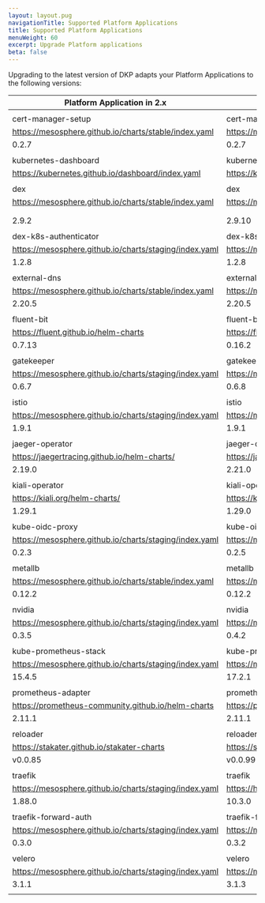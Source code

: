 ```yaml
---
layout: layout.pug
navigationTitle: Supported Platform Applications
title: Supported Platform Applications
menuWeight: 60
excerpt: Upgrade Platform applications
beta: false
---
```

 
<!-- markdownlint-disable MD0013 MD030 MD034 -->

Upgrading to the latest version of DKP adapts your Platform Applications to the following versions:

| Platform Application in 2.x | Platform Application in 2.2 |
| --- | --- |
|  |  |
| cert-manager-setup | cert-manager-setup |
| https://mesosphere.github.io/charts/stable/index.yaml | https://mesosphere.github.io/charts/stable/index.yaml |
| 0.2.7 | 0.2.7 |
|  |  |
| kubernetes-dashboard | kubernetes-dashboard |
| https://kubernetes.github.io/dashboard/index.yaml | https://kubernetes.github.io/dashboard/index.yaml |
|  |  |
| dex | dex |
| https://mesosphere.github.io/charts/stable/index.yaml | https://mesosphere.github.io/charts/stable/index.yaml |
|  |  |
|  |  |
| 2.9.2 | 2.9.10 |
|  |  |
| dex-k8s-authenticator | dex-k8s-authenticator |
| https://mesosphere.github.io/charts/staging/index.yaml | https://mesosphere.github.io/charts/staging/index.yaml |
| 1.2.8 | 1.2.8 |
|  |  |
| external-dns | external-dns |
| https://mesosphere.github.io/charts/stable/index.yaml | https://mesosphere.github.io/charts/stable/index.yaml |
| 2.20.5 | 2.20.5 |
|  |  |
| fluent-bit | fluent-bit |
| https://fluent.github.io/helm-charts | https://fluent.github.io/helm-charts |
| 0.7.13 | 0.16.2 |
|  |  |
| gatekeeper | gatekeeper |
| https://mesosphere.github.io/charts/staging/index.yaml | https://mesosphere.github.io/charts/staging/index.yaml |
| 0.6.7 | 0.6.8 |
|  |  |
| istio | istio |
| https://mesosphere.github.io/charts/staging/index.yaml | https://mesosphere.github.io/charts/staging/index.yaml |
| 1.9.1 | 1.9.1 |
|  |  |
| jaeger-operator | jaeger-operator |
| https://jaegertracing.github.io/helm-charts/ | https://jaegertracing.github.io/helm-charts/ |
| 2.19.0 | 2.21.0 |
|  |  |
| kiali-operator | kiali-operator |
| https://kiali.org/helm-charts/ | https://kiali.org/helm-charts/ |
| 1.29.1 | 1.29.0 |
|  |  |
| kube-oidc-proxy | kube-oidc-proxy |
| https://mesosphere.github.io/charts/staging/index.yaml | https://mesosphere.github.io/charts/staging/index.yaml |
| 0.2.3 | 0.2.5 |
|  |  |
| metallb | metallb |
| https://mesosphere.github.io/charts/stable/index.yaml | https://mesosphere.github.io/charts/stable/index.yaml |
| 0.12.2 | 0.12.2 |
|  |  |
| nvidia | nvidia |
| https://mesosphere.github.io/charts/staging/index.yaml | https://mesosphere.github.io/charts/staging/index.yaml |
| 0.3.5 | 0.4.2 |
|  |  |
| kube-prometheus-stack | kube-prometheus-stack |
| https://mesosphere.github.io/charts/staging/index.yaml | https://mesosphere.github.io/charts/staging/index.yaml |
| 15.4.5 | 17.2.1 |
|  |  |
| prometheus-adapter | prometheus-adapter |
| https://prometheus-community.github.io/helm-charts | https://prometheus-community.github.io/helm-charts |
| 2.11.1 | 2.11.1 |
|  |  |
| reloader | reloader |
| https://stakater.github.io/stakater-charts | https://stakater.github.io/stakater-charts |
| v0.0.85 | v0.0.99 |
|  |  |
| traefik | traefik |
| https://mesosphere.github.io/charts/staging/index.yaml | https://helm.traefik.io/traefik |
| 1.88.0 | 10.3.0 |
|  |  |
| traefik-forward-auth | traefik-forward-auth |
| https://mesosphere.github.io/charts/staging/index.yaml | https://mesosphere.github.io/charts/staging/index.yaml |
| 0.3.0 | 0.3.2 |
|  |  |
| velero | velero |
| https://mesosphere.github.io/charts/staging/index.yaml | https://mesosphere.github.io/charts/staging/index.yaml |
| 3.1.1 | 3.1.3 |
|  |  |
